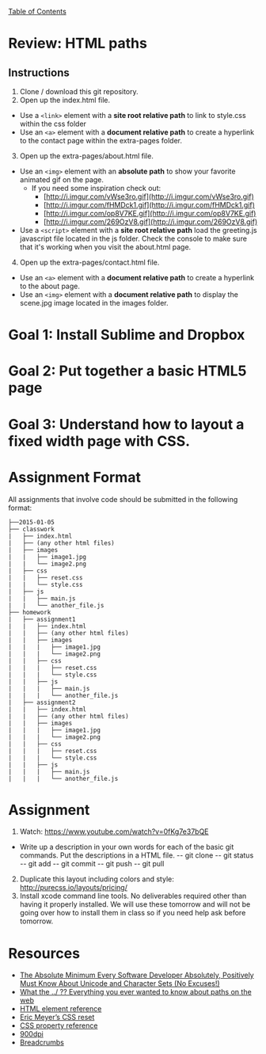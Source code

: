 [Table of Contents](/README.md)

# Review: HTML paths

## Instructions
1. Clone / download this git repository.
2. Open up the index.html file.

- Use a `<link>` element with a **site root relative path** to link to style.css within the css folder
- Use an `<a>` element with a **document relative path** to create a hyperlink to the contact page within the extra-pages folder.

3. Open up the extra-pages/about.html file.
- Use an `<img>` element with an **absolute path** to show your favorite animated gif on the page.
	- If you need some inspiration check out:
		- [http://i.imgur.com/vWse3ro.gif](http://i.imgur.com/vWse3ro.gif)
		- [http://i.imgur.com/fHMDck1.gif](http://i.imgur.com/fHMDck1.gif)
		- [http://i.imgur.com/op8V7KE.gif](http://i.imgur.com/op8V7KE.gif)
		- [http://i.imgur.com/269OzV8.gif](http://i.imgur.com/269OzV8.gif)
- Use a `<script>` element with a **site root relative path** load the greeting.js javascript file located in the js folder. Check the console to make sure that it's working when you visit the about.html page.

4. Open up the extra-pages/contact.html file.

- Use an `<a>` element with a **document relative path** to create a hyperlink to the about page.
- Use an `<img>` element with a **document relative path** to display the scene.jpg image located in the images folder.

# Goal 1: Install Sublime and Dropbox

# Goal 2: Put together a basic HTML5 page

# Goal 3: Understand how to layout a fixed width page with CSS.

# Assignment Format
All assignments that involve code should be submitted in the following format:
```
├──2015-01-05
├── classwork
|   ├── index.html
|   ├── (any other html files)
|	├── images
|   |	├── image1.jpg
|   |	└── image2.png
|	├── css
|   |	├── reset.css
|   |	└── style.css
|	├── js
|   |	├── main.js
|   |	└── another_file.js
├── homework
|	├── assignment1
|	|	├── index.html
|	|	├── (any other html files)
|	|	├── images
|	|	|   ├── image1.jpg
|	|	|   └── image2.png
|	|	├── css
|	|	|   ├── reset.css
|	|	|   └── style.css
|	|	├── js
|	|	|   ├── main.js
|	|	|   └── another_file.js
|	├── assignment2
|	|	├── index.html
|	|	├── (any other html files)
|	|	├── images
|	|	|   ├── image1.jpg
|	|	|   └── image2.png
|	|	├── css
|	|	|   ├── reset.css
|	|	|   └── style.css
|	|	├── js
|	|	|   ├── main.js
|	|	|   └── another_file.js

```

# Assignment
1. Watch: https://www.youtube.com/watch?v=0fKg7e37bQE
- Write up a description in your own words for each of the basic git commands. Put the descriptions in a HTML file.
-- git clone
-- git status
-- git add
-- git commit
-- git push
-- git pull
2. Duplicate this layout including colors and style: http://purecss.io/layouts/pricing/
3. Install xcode command line tools. No deliverables required other than having it properly installed. We will use these tomorrow and will not be going over how to install them in class so if you need help ask before tomorrow.

# Resources
* [The Absolute Minimum Every Software Developer Absolutely, Positively Must Know About Unicode and Character Sets (No Excuses!)](http://www.joelonsoftware.com/articles/Unicode.html)
* [What the ../ ?? Everything you ever wanted to know about paths on the web](http://900dpi.com/blog/Learn-HTML/What-the-Everything-you-ever-wanted-to-know-about-paths-on-the-web)
* [HTML element reference](https://developer.mozilla.org/en-US/docs/Web/HTML/Element)
* [Eric Meyer’s CSS reset](http://www.cssreset.com/scripts/eric-meyer-reset-css/)
* [CSS property reference](https://developer.mozilla.org/en-US/docs/Web/CSS/Reference)
* [900dpi](http://900dpi.com)
* [Breadcrumbs](http://tiy.breadcrumbsqa.com)